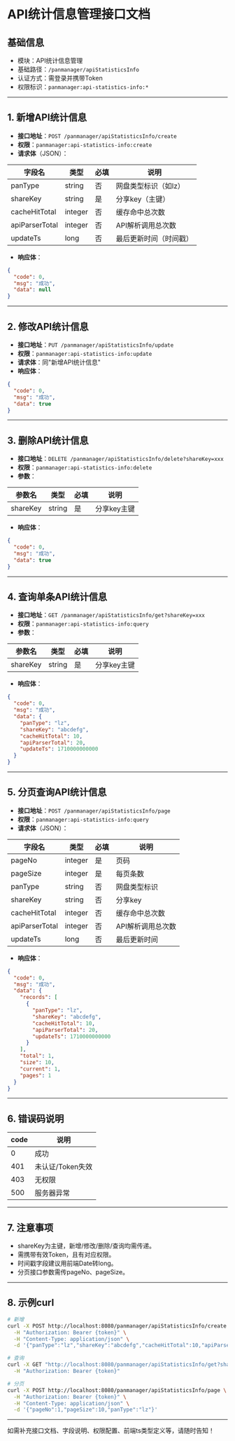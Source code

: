 # API统计信息管理接口文档

## 基础信息

- 模块：API统计信息管理
- 基础路径：`/panmanager/apiStatisticsInfo`
- 认证方式：需登录并携带Token
- 权限标识：`panmanager:api-statistics-info:*`

---

## 1. 新增API统计信息

- **接口地址**：`POST /panmanager/apiStatisticsInfo/create`
- **权限**：`panmanager:api-statistics-info:create`
- **请求体**（JSON）：

| 字段名           | 类型     | 必填 | 说明                   |
|------------------|----------|------|------------------------|
| panType          | string   | 否   | 网盘类型标识（如lz）   |
| shareKey         | string   | 是   | 分享key（主键）        |
| cacheHitTotal    | integer  | 否   | 缓存命中总次数         |
| apiParserTotal   | integer  | 否   | API解析调用总次数      |
| updateTs         | long     | 否   | 最后更新时间（时间戳） |

- **响应体**：

```json
{
  "code": 0,
  "msg": "成功",
  "data": null
}
```

---

## 2. 修改API统计信息

- **接口地址**：`PUT /panmanager/apiStatisticsInfo/update`
- **权限**：`panmanager:api-statistics-info:update`
- **请求体**：同"新增API统计信息"
- **响应体**：

```json
{
  "code": 0,
  "msg": "成功",
  "data": true
}
```

---

## 3. 删除API统计信息

- **接口地址**：`DELETE /panmanager/apiStatisticsInfo/delete?shareKey=xxx`
- **权限**：`panmanager:api-statistics-info:delete`
- **参数**：

| 参数名   | 类型   | 必填 | 说明         |
|----------|--------|------|--------------|
| shareKey | string | 是   | 分享key主键  |

- **响应体**：

```json
{
  "code": 0,
  "msg": "成功",
  "data": true
}
```

---

## 4. 查询单条API统计信息

- **接口地址**：`GET /panmanager/apiStatisticsInfo/get?shareKey=xxx`
- **权限**：`panmanager:api-statistics-info:query`
- **参数**：

| 参数名   | 类型   | 必填 | 说明         |
|----------|--------|------|--------------|
| shareKey | string | 是   | 分享key主键  |

- **响应体**：

```json
{
  "code": 0,
  "msg": "成功",
  "data": {
    "panType": "lz",
    "shareKey": "abcdefg",
    "cacheHitTotal": 10,
    "apiParserTotal": 20,
    "updateTs": 1710000000000
  }
}
```

---

## 5. 分页查询API统计信息

- **接口地址**：`POST /panmanager/apiStatisticsInfo/page`
- **权限**：`panmanager:api-statistics-info:query`
- **请求体**（JSON）：

| 字段名           | 类型     | 必填 | 说明                   |
|------------------|----------|------|------------------------|
| pageNo           | integer  | 是   | 页码                   |
| pageSize         | integer  | 是   | 每页条数               |
| panType          | string   | 否   | 网盘类型标识           |
| shareKey         | string   | 否   | 分享key                |
| cacheHitTotal    | integer  | 否   | 缓存命中总次数         |
| apiParserTotal   | integer  | 否   | API解析调用总次数      |
| updateTs         | long     | 否   | 最后更新时间           |

- **响应体**：

```json
{
  "code": 0,
  "msg": "成功",
  "data": {
    "records": [
      {
        "panType": "lz",
        "shareKey": "abcdefg",
        "cacheHitTotal": 10,
        "apiParserTotal": 20,
        "updateTs": 1710000000000
      }
    ],
    "total": 1,
    "size": 10,
    "current": 1,
    "pages": 1
  }
}
```

---

## 6. 错误码说明

| code | 说明         |
|------|--------------|
| 0    | 成功         |
| 401  | 未认证/Token失效 |
| 403  | 无权限       |
| 500  | 服务器异常   |

---

## 7. 注意事项

- shareKey为主键，新增/修改/删除/查询均需传递。
- 需携带有效Token，且有对应权限。
- 时间戳字段建议用前端Date转long。
- 分页接口参数需传pageNo、pageSize。

---

## 8. 示例curl

```bash
# 新增
curl -X POST http://localhost:8080/panmanager/apiStatisticsInfo/create \
  -H "Authorization: Bearer {token}" \
  -H "Content-Type: application/json" \
  -d '{"panType":"lz","shareKey":"abcdefg","cacheHitTotal":10,"apiParserTotal":20,"updateTs":1710000000000}'

# 查询
curl -X GET "http://localhost:8080/panmanager/apiStatisticsInfo/get?shareKey=abcdefg" \
  -H "Authorization: Bearer {token}"

# 分页
curl -X POST http://localhost:8080/panmanager/apiStatisticsInfo/page \
  -H "Authorization: Bearer {token}" \
  -H "Content-Type: application/json" \
  -d '{"pageNo":1,"pageSize":10,"panType":"lz"}'
```

---

如需补充接口文档、字段说明、权限配置、前端ts类型定义等，请随时告知！ 